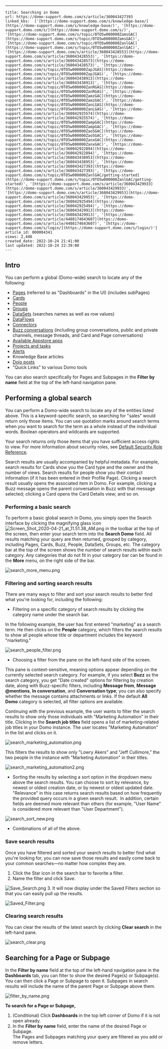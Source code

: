 ---
    title: Searching in Domo
    url: https://domo-support.domo.com/s/article/360043427393
    linked_kbs:  ['[https://domo-support.domo.com/s/knowledge-base/](https://domo-support.domo.com/s/knowledge-base/)', '[https://domo-support.domo.com/s/](https://domo-support.domo.com/s/)', '[https://domo-support.domo.com/s/topic/0TO5w000000ZamsGAC](https://domo-support.domo.com/s/topic/0TO5w000000ZamsGAC)', '[https://domo-support.domo.com/s/topic/0TO5w000000ZanlGAC](https://domo-support.domo.com/s/topic/0TO5w000000ZanlGAC)', '[https://domo-support.domo.com/s/article/360043428553](https://domo-support.domo.com/s/article/360043428553)', '[https://domo-support.domo.com/s/article/360043428573](https://domo-support.domo.com/s/article/360043428573)', '[https://domo-support.domo.com/s/topic/0TO5w000000ZapJGAS](https://domo-support.domo.com/s/topic/0TO5w000000ZapJGAS)', '[https://domo-support.domo.com/s/article/360043438913](https://domo-support.domo.com/s/article/360043438913)', '[https://domo-support.domo.com/s/topic/0TO5w000000ZanRGAS](https://domo-support.domo.com/s/topic/0TO5w000000ZanRGAS)', '[https://domo-support.domo.com/s/topic/0TO5w000000ZamzGAC](https://domo-support.domo.com/s/topic/0TO5w000000ZamzGAC)', '[https://domo-support.domo.com/s/topic/0TO5w000000ZanLGAS](https://domo-support.domo.com/s/topic/0TO5w000000ZanLGAS)', '[https://domo-support.domo.com/s/article/360042925574](https://domo-support.domo.com/s/article/360042925574)', '[https://domo-support.domo.com/s/topic/0TO5w000000ZampGAC](https://domo-support.domo.com/s/topic/0TO5w000000ZampGAC)', '[https://domo-support.domo.com/s/topic/0TO5w000000Zao5GAC](https://domo-support.domo.com/s/topic/0TO5w000000Zao5GAC)', '[https://domo-support.domo.com/s/topic/0TO5w000000ZanxGAC](https://domo-support.domo.com/s/topic/0TO5w000000ZanxGAC)', '[https://domo-support.domo.com/s/article/360042922894](https://domo-support.domo.com/s/article/360042922894)', '[https://domo-support.domo.com/s/article/360043438953](https://domo-support.domo.com/s/article/360043438953)', '[https://domo-support.domo.com/s/article/360043427393](https://domo-support.domo.com/s/article/360043427393)', '[https://domo-support.domo.com/s/topic/0TO5w000000ZanlGAC/getting-started](https://domo-support.domo.com/s/topic/0TO5w000000ZanlGAC/getting-started)', '[https://domo-support.domo.com/s/article/360043429933](https://domo-support.domo.com/s/article/360043429933)', '[https://domo-support.domo.com/s/article/360043429953](https://domo-support.domo.com/s/article/360043429953)', '[https://domo-support.domo.com/s/article/360042925494](https://domo-support.domo.com/s/article/360042925494)', '[https://domo-support.domo.com/s/article/360043429913](https://domo-support.domo.com/s/article/360043429913)', '[https://domo-support.domo.com/s/article/4408174643607](https://domo-support.domo.com/s/article/4408174643607)', '[https://domo-support.domo.com/s/login/](https://domo-support.domo.com/s/login/)']
    article_id: 000004341
    views: 2,448
    created_date: 2022-10-24 21:41:00
    last updated: 2022-10-24 22:39:00
    ---



Intro
-----


You can perform a global (Domo-wide) search to locate any of the following:


* [Pages](/s/article/360043428553 "Understanding Pages") (referred to as "Dashboards" in the UI) (includes subPages)
* [Cards](/s/article/360043428573 "Understanding Cards")
* [People](/s/topic/0TO5w000000ZapJGAS "Managing Users and Groups")
* [Groups](/s/article/360043438913 "Creating and Managing User Groups")
* [DataSets](/s/topic/0TO5w000000ZanRGAS "Managing DataSets") (searches names as well as row values)
* [DataFlows](/s/topic/0TO5w000000ZamzGAC "Magic Transforms")
* [Connectors](/s/topic/0TO5w000000ZanLGAS "Configuring Each Connector")
* [Buzz conversations](/s/article/360042925574 "Chatting in Buzz") (including group conversations, public and private channels, message threads, and Card and Page conversations)
* [Available Appstore apps](/s/topic/0TO5w000000ZampGAC "The Appstore")
* [Projects and tasks](/s/topic/0TO5w000000Zao5GAC "Projects and Tasks")
* [Alerts](/s/topic/0TO5w000000ZanxGAC "Notifications and Alerts")
* Knowledge Base articles
* [Dojo posts](/s/article/360042922894 "Finding Top Customer-Generated Solutions Using Dojo")
* "Quick Links" to various Domo tools


You can also search specifically for Pages and Subpages in the **Filter by name** field at the top of the left-hand navigation pane. 


Performing a global search
--------------------------



You can perform a Domo-wide search to locate any of the entities listed above. This is a keyword-specific search, so searching for "sales" would return only those items. You can use quotation marks around search terms when you want to search for the term as a whole instead of the individual words. Boolean operators and wildcards are supported.


Your search returns only those items that you have sufficient access rights to view. For more information about security roles, see [Default Security Role Reference](/s/article/360043438953).


Search results are usually accompanied by helpful metadata. For example, search results for Cards show you the Card type and the owner and the number of views. Search results for people show you their contact information (if it has been entered in their Profile Page). Clicking a search result usually opens the associated item in Domo. For example, clicking a Buzz message opens the parent conversation in Buzz with that message selected; clicking a Card opens the Card Details view; and so on.


### Performing a basic search


To perform a basic global search in Domo, you simply open the Search interface by clicking the magnifying glass icon ![Screen_Shot_2020-04-21_at_11.51.38_AM.png](Screen_Shot_2020-04-21_at_11.51.38_AM.png) in the toolbar at the top of the screen, then enter your search term into the **Search Domo** field. All results matching your query are then returned, grouped by category, including Pages, Cards, Buzz, People, DataSets, Groups, etc. The category bar at the top of the screen shows the number of search results within each category. Any categories that do not fit in your category bar can be found in the **More** menu, on the right side of the bar.   
  
![search_more_menu.png](search_more_menu.png)


### Filtering and sorting search results


There are many ways to filter and sort your search results to better find what you're looking for, including the following:


* Filtering on a specific category of search results by clicking the category name under the search bar.   
  
In the following example, the user has first entered "marketing" as a search term. He then clicks on the **People** category, which filters the search results to show all people whose title or department includes the keyword "marketing."  
  
![search_people_filter.png](search_people_filter.png)
* Choosing a filter from the pane on the left-hand side of the screen.  
  
This pane is context-sensitive, meaning options appear depending on the currently selected search category. For example, if you select **Buzz** as the search category, you get "Date created" options for filtering by creation date, along with Buzz-specific filters, including **Message from**, **Message @mentions**, **In conversation**, and **Conversation type**; you can also specify whether the message contains attachments or links. If the default **All Domo** category is selected, all filter options are available.   
  
Continuing with the previous example, the user wants to filter the search results to show only those individuals with "Marketing Automation" in their title. Clicking in the **Search job titles** field opens a list of marketing-related job titles in your Domo instance. The user locates "Marketing Automation" in the list and clicks on it.  
  
![search_marketing_automation.png](search_marketing_automation.png)  
  
This filters the results to show only "Lowry Akers" and "Jeff Cullimore," the two people in the instance with "Marketing Automation" in their titles.  
  
![search_marketing_automation2.png](search_marketing_automation2.png)
* Sorting the results by selecting a sort option in the dropdown menu above the search results. You can choose to sort by relevance, by newest or oldest creation date, or by newest or oldest updated date. "Relevance" in this case returns search results based on how frequently the provided query occurs in a given search result.  In addition, certain fields are deemed more relevant than others (for example, "User Name" is considered more relevant than "User Department").  
  
![search_sort_new.png](search_sort_new.png)
* Combinations of all of the above.


### Save search results


Once you have filtered and sorted your search results to better find what you're looking for, you can now save those results and easily come back to your common searches—no matter how complex they are.


1. Click the Star icon in the search bar to favorite a filter.
2. Name the filter and click Save.  
  
![Save_Search.png](Save_Search.png)
3. It will now display under the Saved Filters section so that you can easily pull up the results.  
  
![Saved_Filter.png](Saved_Filter.png)


### Clearing search results


You can clear the results of the latest search by clicking **Clear search** in the left-hand pane. 


![search_clear.png](search_clear.png)


Searching for a Page or Subpage
-------------------------------


In the **Filter by name** field at the top of the left-hand navigation pane in the **Dashboards** tab, you can filter to show the desired Page(s) or Subpage(s). You can then click a Page or Subpage to open it. Subpages in search results will include the name of the parent Page or Subpage above them. 


![filter_by_name.png](filter_by_name.png)


**To search for a Page or Subpage,**


1. (Conditional) Click **Dashboards** in the top left corner of Domo if it is not open already.
2. In the **Filter by name** field, enter the name of the desired Page or Subpage.  
The Pages and Subpages matching your query are filtered as you add or remove letters.


